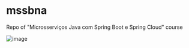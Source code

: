 # mssbna
Repo of "Microsserviços Java com Spring Boot e Spring Cloud" course


![image](https://user-images.githubusercontent.com/11496647/130996867-2731929f-317f-48db-80b3-f5d1357ed2cb.png)
